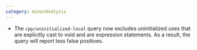 ```yaml
---
category: minorAnalysis
---
```

* The `cpp/uninitialized-local` query now excludes uninitialized uses that are explicitly cast to void and are expression statements. As a result, the query will report less false positives.